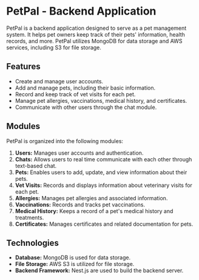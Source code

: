 # PetPal - Backend Application

PetPal is a backend application designed to serve as a pet management system. It helps pet owners keep track of their pets' information, health records, and more. PetPal utilizes MongoDB for data storage and AWS services, including S3 for file storage.

## Features

- Create and manage user accounts.
- Add and manage pets, including their basic information.
- Record and keep track of vet visits for each pet.
- Manage pet allergies, vaccinations, medical history, and certificates.
- Communicate with other users through the chat module.

## Modules

PetPal is organized into the following modules:

1. **Users:** Manages user accounts and authentication.
2. **Chats:** Allows users to real time communicate with each other through text-based chat.
3. **Pets:** Enables users to add, update, and view information about their pets.
4. **Vet Visits:** Records and displays information about veterinary visits for each pet.
5. **Allergies:** Manages pet allergies and associated information.
6. **Vaccinations:** Records and tracks pet vaccinations.
7. **Medical History:** Keeps a record of a pet's medical history and treatments.
8. **Certificates:** Manages certificates and related documentation for pets.

## Technologies

- **Database:** MongoDB is used for data storage.
- **File Storage:** AWS S3 is utilized for file storage.
- **Backend Framework:** Nest.js are used to build the backend server.
